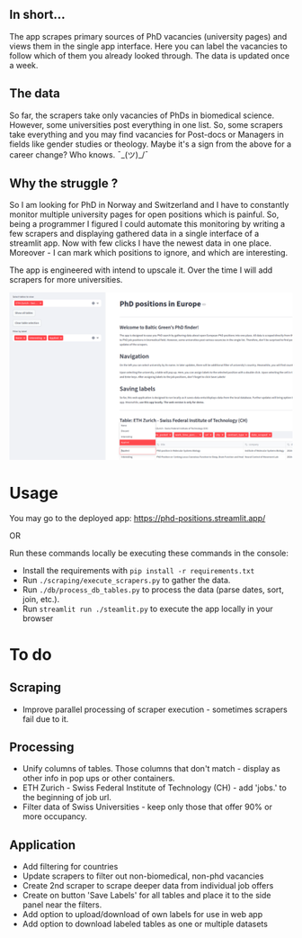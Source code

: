 ## In short... 
The app scrapes primary sources of PhD vacancies (university pages) and views them in the
single app interface. Here you can label the vacancies to follow which of them you already looked through.
The data is updated once a week.

## The data
So far, the scrapers take only vacancies of PhDs in biomedical science. However, some 
universities post everything in one list. So, some scrapers take everything and you 
may find vacancies for Post-docs or Managers in fields like gender studies or theology.
Maybe it's a sign from the above for a career change? Who knows.  ¯\_(ツ)_/¯

## Why the struggle ?

So I am looking for PhD in Norway and Switzerland and I have to constantly monitor multiple university pages for open positions which is painful.
So, being a programmer I figured I could automate this monitoring by writing a few scrapers 
and displaying gathered data in a single interface of a streamlit app. Now with few clicks I have the newest data in one place. 
Moreover - I can mark which positions to ignore, and which are interesting. 


The app is engineered with intend to upscale it. Over the time I will add scrapers for more universities. 

!['App iamge'](docs/img/app_demo.png)
# Usage
You may go to the deployed app: https://phd-positions.streamlit.app/

OR

Run these commands locally be executing these commands in the console:
- Install the requirements with `pip install -r requirements.txt`
- Run `./scraping/execute_scrapers.py` to gather the data.
- Run `./db/process_db_tables.py` to process the data (parse dates, sort, join, etc.).
- Run `streamlit run ./steamlit.py` to execute the app locally in your browser

# To do
## Scraping
- Improve parallel processing of scraper execution - sometimes scrapers fail due to it.

## Processing
- Unify columns of tables. Those columns that don't match - display as other info in pop ups or other containers.
- ETH Zurich - Swiss Federal Institute of Technology (CH) - add 'jobs.' to the beginning of job url. 
- Filter data of Swiss Universities - keep only those that offer 90% or more occupancy.

## Application
- Add filtering for countries
- Update scrapers to filter out non-biomedical, non-phd vacancies
- Create 2nd scraper to scrape deeper data from individual job offers
- Create on button 'Save Labels' for all tables and place it to the side panel near the filters.
- Add option to upload/download of own labels for use in web app
- Add option to download labeled tables as one or multiple datasets
